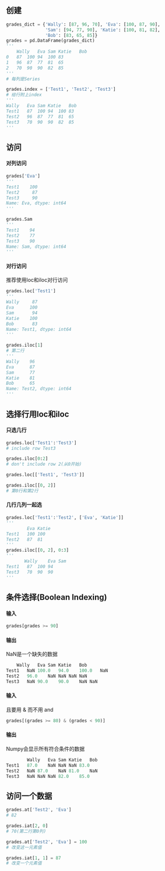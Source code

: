 
## 创建

```py
grades_dict = {'Wally': [87, 96, 70], 'Eva': [100, 87, 90],
               'Sam': [94, 77, 90], 'Katie': [100, 81, 82],
               'Bob': [83, 65, 85]}
grades = pd.DataFrame(grades_dict)
'''
	Wally	Eva	Sam	Katie	Bob
0	87	100	94	100	83
1	96	87	77	81	65
2	70	90	90	82	85
'''
# 每列是Series

grades.index = ['Test1', 'Test2', 'Test3']
# 给行附上index
'''
Wally	Eva	Sam	Katie	Bob
Test1	87	100	94	100	83
Test2	96	87	77	81	65
Test3	70	90	90	82	85
'''
```


## 访问

#### 对列访问
```py
grades['Eva']
'''
Test1    100
Test2     87
Test3     90
Name: Eva, dtype: int64
'''

grades.Sam
'''
Test1    94
Test2    77
Test3    90
Name: Sam, dtype: int64
'''
```
#### 对行访问
推荐使用loc和iloc对行访问
```py
grades.loc['Test1']
'''
Wally     87
Eva      100
Sam       94
Katie    100
Bob       83
Name: Test1, dtype: int64
'''

grades.iloc[1]
# 第二行
'''
Wally    96
Eva      87
Sam      77
Katie    81
Bob      65
Name: Test2, dtype: int64
'''
```

## 选择行用loc和iloc
#### 只选几行
```py
grades.loc['Test1':'Test3']
# include row Test3

grades.iloc[0:2]
# don't include row 2(从0开始)

grades.loc[['Test1', 'Test3']]

grades.iloc[[0, 2]]
# 第0行和第2行
```
#### 几行几列一起选
```py
grades.loc['Test1':'Test2', ['Eva', 'Katie']]
'''
        Eva	Katie
Test1	100	100
Test2	87	81
'''
grades.iloc[[0, 2], 0:3]
'''
       Wally	Eva	Sam
Test1	87	100	94
Test3	70	90	90
'''
```
## 条件选择(Boolean Indexing)
#### 输入
```py
grades[grades >= 90]
```
#### 输出
NaN是一个缺失的数据
```py
	Wally	Eva	Sam	Katie	Bob
Test1	NaN	100.0	94.0	100.0	NaN
Test2	96.0	NaN	NaN	NaN	NaN
Test3	NaN	90.0	90.0	NaN	NaN
```
#### 输入
且要用 & 而不用 and
```py
grades[(grades >= 80) & (grades < 90)]
```
#### 输出
Numpy会显示所有符合条件的数据
```py
        Wally	Eva	Sam	Katie	Bob
Test1	87.0	NaN	NaN	NaN	83.0
Test2	NaN	87.0	NaN	81.0	NaN
Test3	NaN	NaN	NaN	82.0	85.0
```

## 访问一个数据
```py
grades.at['Test2', 'Eva']
# 82

grades.iat[2, 0]
# 70(第二行第0列)

grades.at['Test2', 'Eva'] = 100
# 改变这一元素值

grades.iat[1, 1] = 87
# 改变一个元素值
```
## 






































